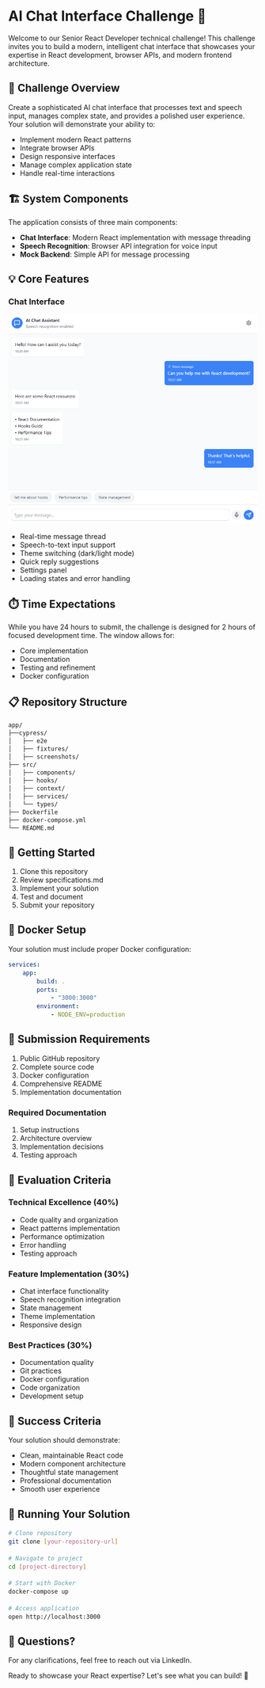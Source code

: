 # AI Chat Interface Challenge 🚀

Welcome to our Senior React Developer technical challenge! This challenge invites you to build a modern, intelligent chat interface that showcases your expertise in React development, browser APIs, and modern frontend architecture.

## 🎯 Challenge Overview

Create a sophisticated AI chat interface that processes text and speech input, manages complex state, and provides a polished user experience. Your solution will demonstrate your ability to:

-   Implement modern React patterns
-   Integrate browser APIs
-   Design responsive interfaces
-   Manage complex application state
-   Handle real-time interactions

## 🏗️ System Components

The application consists of three main components:

-   **Chat Interface**: Modern React implementation with message threading
-   **Speech Recognition**: Browser API integration for voice input
-   **Mock Backend**: Simple API for message processing

## 💡 Core Features

### Chat Interface

![Chat Interface Screenshot](./assets/interface.png)

-   Real-time message thread
-   Speech-to-text input support
-   Theme switching (dark/light mode)
-   Quick reply suggestions
-   Settings panel
-   Loading states and error handling

## ⏱️ Time Expectations

While you have 24 hours to submit, the challenge is designed for 2 hours of focused development time. The window allows for:

-   Core implementation
-   Documentation
-   Testing and refinement
-   Docker configuration

## 📋 Repository Structure

```
app/
├──cypress/
│   ├── e2e
│   ├── fixtures/
│   ├── screenshots/
├── src/
│   ├── components/
│   ├── hooks/
│   ├── context/
│   ├── services/
│   └── types/
├── Dockerfile
├── docker-compose.yml
└── README.md
```

## 🚀 Getting Started

1. Clone this repository
2. Review specifications.md
3. Implement your solution
4. Test and document
5. Submit your repository

## 🐳 Docker Setup

Your solution must include proper Docker configuration:

```yaml
services:
    app:
        build: .
        ports:
            - "3000:3000"
        environment:
            - NODE_ENV=production
```

## 📮 Submission Requirements

1. Public GitHub repository
2. Complete source code
3. Docker configuration
4. Comprehensive README
5. Implementation documentation

### Required Documentation

1. Setup instructions
2. Architecture overview
3. Implementation decisions
4. Testing approach

## 🎯 Evaluation Criteria

### Technical Excellence (40%)

-   Code quality and organization
-   React patterns implementation
-   Performance optimization
-   Error handling
-   Testing approach

### Feature Implementation (30%)

-   Chat interface functionality
-   Speech recognition integration
-   State management
-   Theme implementation
-   Responsive design

### Best Practices (30%)

-   Documentation quality
-   Git practices
-   Docker configuration
-   Code organization
-   Development setup

## 🎯 Success Criteria

Your solution should demonstrate:

-   Clean, maintainable React code
-   Modern component architecture
-   Thoughtful state management
-   Professional documentation
-   Smooth user experience

## 🚀 Running Your Solution

```bash
# Clone repository
git clone [your-repository-url]

# Navigate to project
cd [project-directory]

# Start with Docker
docker-compose up

# Access application
open http://localhost:3000
```

## 🤝 Questions?

For any clarifications, feel free to reach out via LinkedIn.

Ready to showcase your React expertise? Let's see what you can build! 🚀
